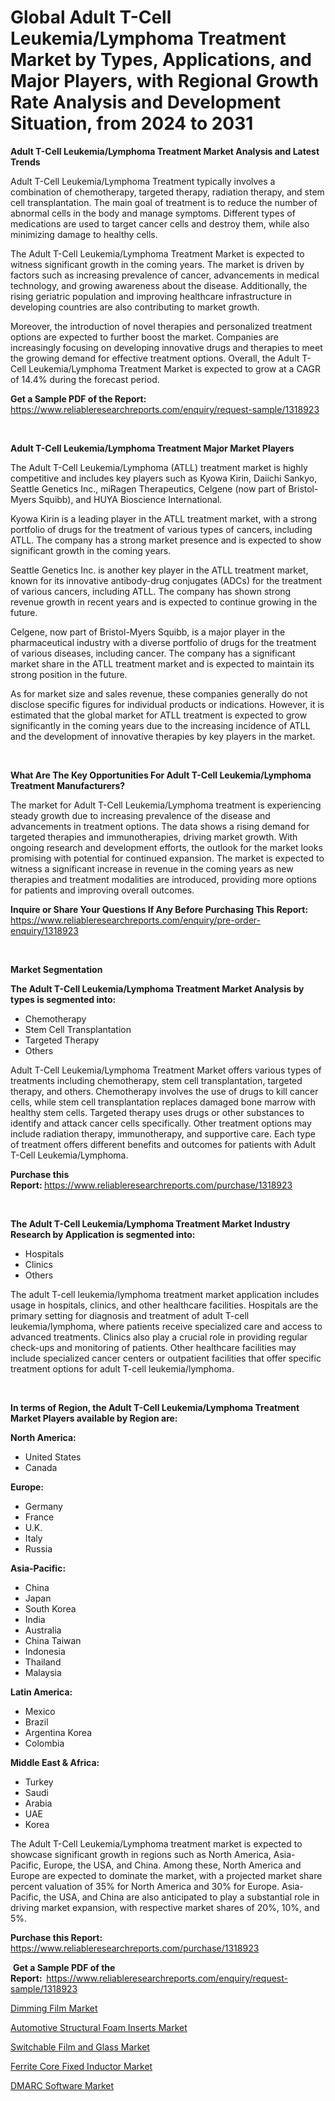<p><h1>Global Adult T-Cell Leukemia/Lymphoma Treatment Market by Types, Applications, and Major Players, with Regional Growth Rate Analysis and Development Situation, from 2024 to 2031</h1></p><p><strong>Adult T-Cell Leukemia/Lymphoma Treatment Market Analysis and Latest Trends</strong></p>
<p><p>Adult T-Cell Leukemia/Lymphoma Treatment typically involves a combination of chemotherapy, targeted therapy, radiation therapy, and stem cell transplantation. The main goal of treatment is to reduce the number of abnormal cells in the body and manage symptoms. Different types of medications are used to target cancer cells and destroy them, while also minimizing damage to healthy cells.</p><p>The Adult T-Cell Leukemia/Lymphoma Treatment Market is expected to witness significant growth in the coming years. The market is driven by factors such as increasing prevalence of cancer, advancements in medical technology, and growing awareness about the disease. Additionally, the rising geriatric population and improving healthcare infrastructure in developing countries are also contributing to market growth.</p><p>Moreover, the introduction of novel therapies and personalized treatment options are expected to further boost the market. Companies are increasingly focusing on developing innovative drugs and therapies to meet the growing demand for effective treatment options. Overall, the Adult T-Cell Leukemia/Lymphoma Treatment Market is expected to grow at a CAGR of 14.4% during the forecast period.</p></p>
<p><strong>Get a Sample PDF of the Report:&nbsp;</strong> <a href="https://www.reliableresearchreports.com/enquiry/request-sample/1318923">https://www.reliableresearchreports.com/enquiry/request-sample/1318923</a></p>
<p>&nbsp;</p>
<p><strong>Adult T-Cell Leukemia/Lymphoma Treatment Major Market Players</strong></p>
<p><p>The Adult T-Cell Leukemia/Lymphoma (ATLL) treatment market is highly competitive and includes key players such as Kyowa Kirin, Daiichi Sankyo, Seattle Genetics Inc., miRagen Therapeutics, Celgene (now part of Bristol-Myers Squibb), and HUYA Bioscience International.</p><p>Kyowa Kirin is a leading player in the ATLL treatment market, with a strong portfolio of drugs for the treatment of various types of cancers, including ATLL. The company has a strong market presence and is expected to show significant growth in the coming years.</p><p>Seattle Genetics Inc. is another key player in the ATLL treatment market, known for its innovative antibody-drug conjugates (ADCs) for the treatment of various cancers, including ATLL. The company has shown strong revenue growth in recent years and is expected to continue growing in the future.</p><p>Celgene, now part of Bristol-Myers Squibb, is a major player in the pharmaceutical industry with a diverse portfolio of drugs for the treatment of various diseases, including cancer. The company has a significant market share in the ATLL treatment market and is expected to maintain its strong position in the future.</p><p>As for market size and sales revenue, these companies generally do not disclose specific figures for individual products or indications. However, it is estimated that the global market for ATLL treatment is expected to grow significantly in the coming years due to the increasing incidence of ATLL and the development of innovative therapies by key players in the market.</p></p>
<p>&nbsp;</p>
<p><strong>What Are The Key Opportunities For Adult T-Cell Leukemia/Lymphoma Treatment Manufacturers?</strong></p>
<p><p>The market for Adult T-Cell Leukemia/Lymphoma treatment is experiencing steady growth due to increasing prevalence of the disease and advancements in treatment options. The data shows a rising demand for targeted therapies and immunotherapies, driving market growth. With ongoing research and development efforts, the outlook for the market looks promising with potential for continued expansion. The market is expected to witness a significant increase in revenue in the coming years as new therapies and treatment modalities are introduced, providing more options for patients and improving overall outcomes.</p></p>
<p><strong>Inquire or Share Your Questions If Any Before Purchasing This Report:</strong> <a href="https://www.reliableresearchreports.com/enquiry/pre-order-enquiry/1318923">https://www.reliableresearchreports.com/enquiry/pre-order-enquiry/1318923</a></p>
<p>&nbsp;</p>
<p><strong>Market Segmentation</strong></p>
<p><strong>The Adult T-Cell Leukemia/Lymphoma Treatment Market Analysis by types is segmented into:</strong></p>
<p><ul><li>Chemotherapy</li><li>Stem Cell Transplantation</li><li>Targeted Therapy</li><li>Others</li></ul></p>
<p><p>Adult T-Cell Leukemia/Lymphoma Treatment Market offers various types of treatments including chemotherapy, stem cell transplantation, targeted therapy, and others. Chemotherapy involves the use of drugs to kill cancer cells, while stem cell transplantation replaces damaged bone marrow with healthy stem cells. Targeted therapy uses drugs or other substances to identify and attack cancer cells specifically. Other treatment options may include radiation therapy, immunotherapy, and supportive care. Each type of treatment offers different benefits and outcomes for patients with Adult T-Cell Leukemia/Lymphoma.</p></p>
<p><strong>Purchase this Report:&nbsp;</strong><a href="https://www.reliableresearchreports.com/purchase/1318923">https://www.reliableresearchreports.com/purchase/1318923</a></p>
<p>&nbsp;</p>
<p><strong>The Adult T-Cell Leukemia/Lymphoma Treatment Market Industry Research by Application is segmented into:</strong></p>
<p><ul><li>Hospitals</li><li>Clinics</li><li>Others</li></ul></p>
<p><p>The adult T-cell leukemia/lymphoma treatment market application includes usage in hospitals, clinics, and other healthcare facilities. Hospitals are the primary setting for diagnosis and treatment of adult T-cell leukemia/lymphoma, where patients receive specialized care and access to advanced treatments. Clinics also play a crucial role in providing regular check-ups and monitoring of patients. Other healthcare facilities may include specialized cancer centers or outpatient facilities that offer specific treatment options for adult T-cell leukemia/lymphoma.</p></p>
<p>&nbsp;</p>
<p><strong>In terms of Region, the Adult T-Cell Leukemia/Lymphoma Treatment Market Players available by Region are:</strong></p>
<p>
    <p> <strong> North America: </strong>
        <ul>
            <li>United States</li>
            <li>Canada</li>
        </ul>
        </p> 
    <p> <strong> Europe: </strong>
        <ul>
            <li>Germany</li>
            <li>France</li>
            <li>U.K.</li>
            <li>Italy</li>
            <li>Russia</li>
        </ul>
        </p> 
    <p> <strong> Asia-Pacific: </strong>
        <ul>
            <li>China</li>
            <li>Japan</li>
            <li>South Korea</li>
            <li>India</li>
            <li>Australia</li>
            <li>China Taiwan</li>
            <li>Indonesia</li>
            <li>Thailand</li>
            <li>Malaysia</li>
        </ul>
        </p> 
    <p> <strong> Latin America: </strong>
        <ul>
            <li>Mexico</li>
            <li>Brazil</li>
            <li>Argentina Korea</li>
            <li>Colombia</li>
        </ul>
        </p> 
    <p> <strong> Middle East & Africa: </strong>
        <ul>
            <li>Turkey</li>
            <li>Saudi</li>
            <li>Arabia</li>
            <li>UAE</li>
            <li>Korea</li>
        </ul>
    </p>
    </p>
<p><p>The Adult T-Cell Leukemia/Lymphoma treatment market is expected to showcase significant growth in regions such as North America, Asia-Pacific, Europe, the USA, and China. Among these, North America and Europe are expected to dominate the market, with a projected market share percent valuation of 35% for North America and 30% for Europe. Asia-Pacific, the USA, and China are also anticipated to play a substantial role in driving market expansion, with respective market shares of 20%, 10%, and 5%.</p></p>
<p><strong>Purchase this Report: </strong><a href="https://www.reliableresearchreports.com/purchase/1318923">https://www.reliableresearchreports.com/purchase/1318923</a></p>
<p>&nbsp;<strong>Get a Sample PDF of the Report:&nbsp;&nbsp;</strong><a href="https://www.reliableresearchreports.com/enquiry/request-sample/1318923">https://www.reliableresearchreports.com/enquiry/request-sample/1318923</a></p>
<p><strong></strong></p>
<p><p><a href="https://lydian-appliance-61d.notion.site/Dimming-Film-Market-Provides-a-Comprehensive-Analysis-Including-a-Macro-Overview-of-the-Market-as-we-d4c8ac5ebf4d433aa4c758c3e4bfdf37">Dimming Film Market</a></p><p><a href="https://view.publitas.com/reportprime-1/automotive-structural-foam-inserts-market-size-share-trends-analysis-report-by-material-by-type-by-end-user-by-region-and-segment-forecasts-2024-2031/">Automotive Structural Foam Inserts Market</a></p><p><a href="https://summer-dogwood-3e9.notion.site/Switchable-Film-and-Glass-Market-Size-2024-2031-Global-Industrial-Analysis-Key-Geographical-Regio-9e7ec37488364f41937985ab86d82ae0">Switchable Film and Glass Market</a></p><p><a href="https://view.publitas.com/reportprime-1/decoding-the-ferrite-core-fixed-inductor-market-a-deep-dive-into-the-latest-market-trends-market-segmentation-and-competitive-analysis/">Ferrite Core Fixed Inductor Market</a></p><p><a href="https://forested-sushi-9b0.notion.site/DMARC-Software-Market-Size-Focuses-on-Market-Dynamics-In-Depth-Analysis-and-Future-Projections-of-i-553d3e946b3546b7abc11863661f1ba1">DMARC Software Market</a></p></p>